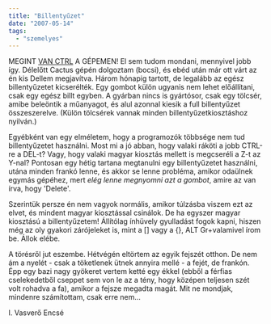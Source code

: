 ```yaml
---
title: "Billentyűzet"
date: "2007-05-14"
tags: 
  - "szemelyes"
---
```


MEGINT [VAN CTRL](https://csokavar.hu/blog/2007/02/22/eltorott-a-ctrl/) A GÉPEMEN! El sem tudom mondani, mennyivel jobb így. Délelőtt Cactus gépén dolgoztam (bocsi), és ebéd után már ott várt az én kis Dellem megjavítva. Három hónapig tartott, de legalább az egész billentyűzetet kicserélték. Egy gombot külön ugyanis nem lehet előállítani, csak egy egész billt egyben. A gyárban nincs is gyártósor, csak egy tölcsér, amibe beleöntik a műanyagot, és alul azonnal kiesik a full billentyűzet összeszerelve. (Külön tölcsérek vannak minden billentyűzetkiosztáshoz nyilván.)

Egyébként van egy elméletem, hogy a programozók többsége nem tud billentyűzetet használni. Most mi a jó abban, hogy valaki ráköti a jobb CTRL-re a DEL-t? Vagy, hogy valaki magyar kiosztás mellett is megcseréli a Z-t az Y-nal? Pontosan egy hétig tartana megtanulni egy billentyűzetet használni, utána minden frankó lenne, és akkor se lenne probléma, amikor odaülnek egymás gépéhez, mert _elég lenne megnyomni azt a gombot_, amire az van írva, hogy 'Delete'. 

Szerintük persze én nem vagyok normális, amikor túlzásba viszem ezt az elvet, és mindent magyar kiosztással csinálok. De ha egyszer magyar kiosztású a billentyűzetem! Állítólag ínhüvely gyulladást fogok kapni, hiszen még az oly gyakori zárójeleket is, mint a \[\] vagy a {}, ALT Gr+valamivel írom be. Állok elébe.

A törésről jut eszembe. Hétvégén eltörtem az egyik fejszét otthon. De nem ám a nyelét - csak a töketlenek ütnek annyira mellé - a fejét, de frankón. Épp egy bazi nagy gyökeret vertem ketté egy ékkel (ebből a férfias cselekedetből cseppet sem von le az a tény, hogy középen teljesen szét volt rohadva a fa), amikor a fejsze megadta magát. Mit ne mondjak, mindenre számítottam, csak erre nem... 

I. Vasverő Encsé
